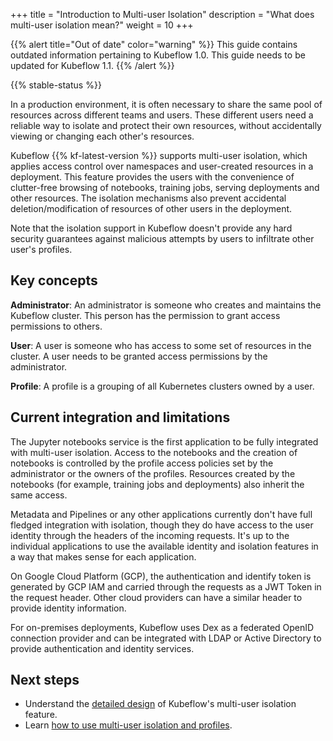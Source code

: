 +++
title = "Introduction to Multi-user Isolation"
description = "What does multi-user isolation mean?"
weight = 10
+++

{{% alert title="Out of date" color="warning" %}}
This guide contains outdated information pertaining to Kubeflow 1.0. This guide
needs to be updated for Kubeflow 1.1.
{{% /alert %}}


{{% stable-status %}}

In a production environment, it is often necessary to share the same pool
of resources across different teams and users. These different users need
a reliable way to isolate and protect their own resources, without accidentally
viewing or changing each other's resources.

Kubeflow {{% kf-latest-version %}} supports multi-user isolation, which applies 
access control over namespaces and user-created
resources in a deployment. This feature provides the users with the
convenience of clutter-free browsing of notebooks, training jobs, serving
deployments and other resources. The isolation mechanisms also prevent
accidental deletion/modification of resources of other users in the deployment.

Note that the isolation support in Kubeflow doesn't provide any hard security
guarantees against malicious attempts by users to infiltrate other user's
profiles.

## Key concepts

**Administrator**: An administrator is someone who creates and maintains the Kubeflow cluster.
This person has the permission to grant access permissions to others.

**User**: A user is someone who has access to some set of resources in the cluster. A user
needs to be granted access permissions by the administrator.

**Profile**: A profile is a grouping of all Kubernetes clusters owned by a user.

## Current integration and limitations

The Jupyter notebooks service is the first application to be fully integrated with
multi-user isolation. Access to the notebooks and the creation of notebooks is 
controlled by the profile access policies set by the administrator or the owners
of the profiles. Resources created by the notebooks (for example, training jobs and
deployments) also inherit the same access.

Metadata and Pipelines or any other applications currently don't have full
fledged integration with isolation, though they do have access to the user
identity through the headers of the incoming requests. It's up to the individual
applications to use the available identity and isolation features
in a way that makes sense for each application.

On Google Cloud Platform (GCP), the authentication and identify token is generated by GCP IAM and carried
through the requests as a JWT Token in the request header. Other cloud providers can have a
similar header to provide identity information.

For on-premises deployments, Kubeflow uses Dex as a federated OpenID connection
provider and can be integrated with LDAP or Active Directory to provide authentication
and identity services.

## Next steps

* Understand the [detailed design](/docs/components/multi-tenancy/design/) of Kubeflow's multi-user isolation feature.
* Learn [how to use multi-user isolation and profiles](/docs/components/multi-tenancy/getting-started/).
